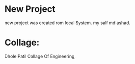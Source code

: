 # New Project

new project was created rom local System.
my salf md ashad.

# Collage:
Dhole Patil Collage Of Engineering,


